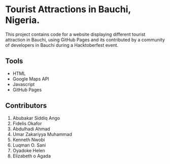 # Tourist Attractions in Bauchi, Nigeria.

This project contains code for a website displaying different tourist attraction in Bauchi, using GitHub Pages and its contributed by a community of developers in Bauchi during a Hacktoberfest event.

## Tools
- HTML
- Google Maps API
- Javascript
- GitHub Pages

## Contributors
1. Abubakar Siddiq Ango
1. Fidelis Okafor
1. Abdulhadi Ahmad
1. Umar Zakariyya Muhammad
1. Kenneth Nwobi
1. Luqman O. Sani
1. Oyadoke Helen
1. Elizabeth o Agada

